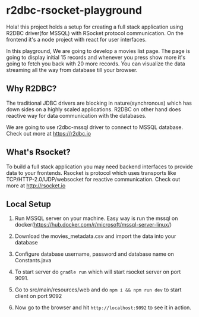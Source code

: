 # r2dbc-rsocket-playground

Hola! this project holds a setup for creating a full stack application using R2DBC driver(for MSSQL) with RSocket protocol communication. On the frontend it's a node project with react for user interfaces.

In this playground, We are going to develop a movies list page. The page is going to display initial 15 records and whenever you press show more it's going to fetch you back with 20 more records. You can visualize the data streaming all the way from database till your browser.

## Why R2DBC? 
The traditional JDBC drivers are blocking in nature(synchronous) which has down sides on a highly scaled applications. R2DBC on other hand does reactive way for data communication with the databases. 

We are going to use r2dbc-mssql driver to connect to MSSQL database.
Check out more at https://r2dbc.io

## What's Rsocket?
To build a full stack application you may need backend interfaces to provide data to your frontends.
Rsocket is protocol which uses transports like TCP/HTTP-2.0/UDP/websocket for reactive communication.
Check out more at http://rsocket.io

## Local Setup

1. Run MSSQL server on your machine. Easy way is run the mssql on docker(https://hub.docker.com/r/microsoft/mssql-server-linux/)

2. Download the movies_metadata.csv and import the data into your database

3. Configure database username, password and database name on Constants.java

4. To start server do `gradle run` which will start rsocket server on port 9091.

5. Go to src/main/resources/web and do `npm i && npm run dev` to start client on port 9092

6. Now go to the browser and hit `http://localhost:9092` to see it in action.



 
